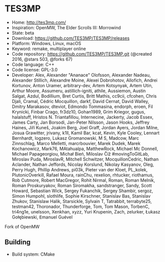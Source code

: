 # TES3MP

- Home: http://tes3mp.com/
- Inspiration: OpenMW, The Elder Scrolls III: Morrowind
- State: beta
- Download: https://github.com/TES3MP/TES3MP/releases
- Platform: Windows, Linux, macOS
- Keyword: remake, multiplayer online
- Code repository: https://github.com/TES3MP/TES3MP.git (@created 2016, @stars 503, @forks 67)
- Code language: C++
- Code license: GPL-3.0
- Developer: Alex, Alexander "Ananace" Olofsson, Alexander Nadeau, Alexander Stillich, Alexandre Moine, Alexei Dobrohotov, Allofich, Andrei Kortunov, Anton Uramer, arbitrary-dev, Artem Kotsynyak, Artem Utin, Arthur Moore, Assumeru, astillich-igniti, athile, Aussiemon, Austin Salgat, Azdul, Bodillium, Bret Curtis, Britt Mathis, cc9cii, cfcohen, Chris Djali, Cramal, Cédric Mocquillon, darkf, David Cernat, David Walley, Dmitry Marakasov, dteviot, Edmondo Tommasina, endorph, eroen, Fil Krynicki, Finbar Crago, fr3dz10, Gohan1989, Grim Kriegor, gugus, halalstuff, Hristos N. Triantafillou, Internecine, Jackerty, Jacob Essex, James Carty, Jan Borsodi, Jan-Peter Nilsson, Jason Hooks, Jeffrey Haines, Jiří Kuneš, Joakim Berg, Joel Graff, Jordan Ayers, Jordan Milne, Josua Grawitter, jrivany, k1ll, Kamil Bar, kcat, Kevin, Kyle Cooley, Lennart Bernhardt, logzero, Lukasz Gromanowski, M S, Madcow, Marc Zinnschlag, Marco Melletti, marcrbouvier, Marek Dudek, Marek Kochanowicz, Mark76, MAtahualpa, MatthewRock, Michael Mc Donnell, Michael Papageorgiou, Michał Bień, Miloslav Číž #movingToGitLab, Miroslav Puda, MiroslavR, Mitchell Schwitzer, MocquillonCedric, Nathan Aclander, Nathan Jeffords, Nicolay Korslund, Nikolay Kasyanov, Oleg, Perry Hugh, Phillip Andrews, pi03k, Pieter van der Kloet, PL_kolek, PlutonicOverkill, Rafael Moura, rainChu, rexelion, rhtucker, riothamus, Rob Cutmore, Robert MacGregor, Rohit Nirmal, Roman, Roman Melnik, Roman Proskuryakov, Roman Siromakha, sandstranger, Sandy, Scott Howard, Sebastian Wick, Sergey Fukanchik, Sergey Shambir, sergoz, Simon Humpohl, slothlife, Sophie Kirschner, Stanislav Bas, Stanislav Zhukov, Stanislaw Halik, Starsickle, Sylvain T, Tatrabbit, terrabyte25, testman42, Thoronador, Thunderforge, Tom, Tom Mason, TorbenC, tri4ng1e, unelsson, Xenkhan, xyzz, Yuri Krupenin, Zach, zelurker, Łukasz Gołębiewski, ⴹⅿаոuel GuéveΙ

Fork of OpenMW

## Building

- Build system: CMake
